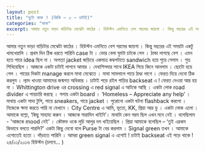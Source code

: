 ```yaml
---
layout: post
title: "দুটো কাক ! (কিস্তি ~ ৩ ~ চাটাই)"
categories: "কাক"
excerpt: আমার নতুন ভাড়া বাড়িটার মেঝেটা কাঠের । হিউস্টন এমনিতে বেশ গরমের জায়গা । কিন্তু বছরের এই সময়টা একটু খামখেয়ালি । প্রথম দিন ঠিক ধরতে পারিনি ...
---
```


আমার নতুন ভাড়া বাড়িটার মেঝেটা কাঠের । হিউস্টন এমনিতে বেশ গরমের জায়গা । কিন্তু বছরের এই সময়টা একটু খামখেয়ালি । প্রথম দিন ঠিক ধরতে পারিনি case টা । ভোর বেলা ঘুমটা চটকে গেল । ঠান্ডা লাগছে বেশ । এমন হতে পারে idea ছিল না । অগত্যা jacket জড়িয়ে একমাত্র কম্বলটাতে sandwich হয়ে শুয়ে গেলাম । শুভ্র শিখিয়েছিল । আজকে একটা চাটাই লাগবে আমার ।
দেবাশিসদার সাথে IKEA গিয়ে কিনে আনলাম । ছোটো হয়ে গেল । পায়ের দিকটা manage করলে মাথা মেঝেতে । মাথা সামলালে পায়ে ঠাণ্ডা লাগে । ফেরত দিয়ে দেবো ঠিক করলুম । 
ল্যাদ খাওয়া আমাদের জন্মগত অধিকার । চাটাই পড়ে রইল গাড়ির backseat এ ! ফেরত দেওয়া আর হয় না ।
Whittington drive এর crossing এ red signal এ আটকে আছি । একটা লোক road divider এ পায়চারি করছে । গলায় একটা board । ‘Homeless – Appreciate any help’ । মাথায় একটা সাদা টুপি, পায়ে sneakers, গায়ে jacket । পুরোনো একটা ঘটনা flashback করলো । নিজেকে ক্ষমা করতে পারি না যেখানে ।
City Centre এ আমি, ভূতো, KK, প্রিয়া আর ডু । একটা লোক এলো । আমাকে বল্লো, ‘কিছু সাহায্য করুন । আজকে সারাদিন খাইনি’। মাথাটা কেন গরম ছিল এখন মনে নেই । বলেছিলাম - 'আজকে mood নেই' । কৌস্তভ ওকে লুচি আলুর দম খাইয়েছিল । প্রিয়া আমাকে বলেছিল – ‘তুই এরকম কিভাবে বলতে পারলি?’
একটা কিছু দেবো বলে Purse টা বের করলাম । Signal green তখন । আমাকে এগোতেই হতো । দাঁড়াতে পারিনি ।
আমরা green signal এ এগোই ! চাটাই backseat এই পড়ে থাকে !
২৪/০১/২০১৬
হিউস্টন
(চলবে... )